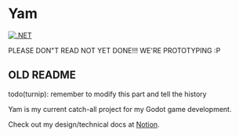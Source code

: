 ﻿# Yam

[![.NET](https://github.com/TurnipXenon/Yam/actions/workflows/dotnet.yml/badge.svg)](https://github.com/TurnipXenon/Yam/actions/workflows/dotnet.yml)

PLEASE DON"T READ NOT YET DONE!!! WE'RE PROTOTYPING :P

## OLD README

todo(turnip): remember to modify this part and tell the history

Yam is my current catch-all project for my Godot game development.

Check out my design/technical docs at [Notion](https://turnip-xenon.notion.site/Yam-Overview-e75f9f23d0b145619391e1d411ca1fe2?pvs=4).
